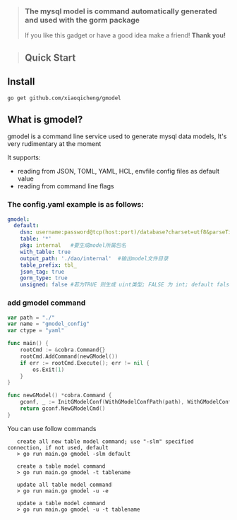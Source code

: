 > ### The mysql model is command automatically generated and used with the gorm package
> If you like this gadget or have a good idea make a friend!
> **Thank you!**

> ## Quick Start
## Install

```shell
go get github.com/xiaoqicheng/gmodel
```

## What is gmodel?
gmodel is a command line service used to generate mysql data models, It's very rudimentary at the moment

It supports:
* reading from JSON, TOML, YAML, HCL, envfile config files as default value
* reading from command line flags

### The config.yaml example is as follows:

```yaml
gmodel:
  default:
    dsn: username:password@tcp(host:port)/database?charset=utf8&parseTime=True&loc=Asia%2FShanghai
    table: '*'
    pkg: internal   #要生成model所属包名
    with_table: true
    output_path: './dao/internal'  #输出model文件目录
    table_prefix: tbl_
    json_tag: true
    gorm_type: true
    unsigned: false #若为TRUE 则生成 uint类型; FALSE 为 int; default false
```

### add gmodel command

```go
var path = "./"
var name = "gmodel_config"
var ctype = "yaml"

func main() {
    rootCmd := &cobra.Command{}
    rootCmd.AddCommand(newGModel())
    if err := rootCmd.Execute(); err != nil {
        os.Exit(1)
    }
}

func newGModel() *cobra.Command {
    gconf, _ := InitGModelConf(WithGModelConfPath(path), WithGModelConfName(name), WithGModelConfType(ctype))
    return gconf.NewGModelCmd()
}
```

You can use follow commands

```command
   create all new table model command; use "-slm" specified connection, if not used, default
   > go run main.go gmodel -slm default
    
   create a table model command 
   > go run main.go gmodel -t tablename
   
   update all table model command 
   > go run main.go gmodel -u -e
   
   update a table model command
   > go run main.go gmodel -u -t tablename
```